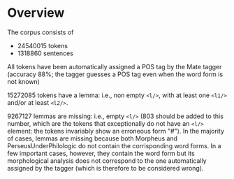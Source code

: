 # Overview

The corpus consists of 
* 24540015 tokens
* 1318860 sentences

All tokens have been automatically assigned a POS tag by the Mate tagger (accuracy 88%; the tagger guesses a POS tag even when the word form is not known)

15272085 tokens have a lemma: i.e., non empty ```<l/>```, with at least one ```<l1/>``` and/or at least ```<l2/>```.

9267127 lemmas are missing: i.e., empty ```<l/>``` (803 should be added to this number, which are the tokens that exceptionally do not have an ```<l/>``` element: the tokens invariably show an erroneous form "#"). In the majority of cases, 
lemmas are missing because both Morpheus and PerseusUnderPhilologic do not contain the corrisponding word forms. In a few important cases, however, they contain the word form but its morphological analysis does not correspond to the one automatically assigned by the tagger (which is therefore to be considered wrong).   
